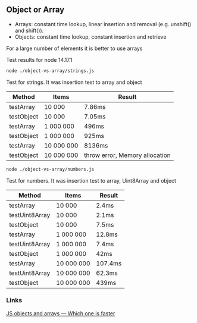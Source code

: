 ## Object or Array

* Arrays: constant time lookup, linear insertion and removal (e.g. unshift() and shift()).
* Objects: constant time lookup, constant insertion and retrieve

For a large number of elements it is better to use arrays

Test results for node 14.17.1

```bash
node ./object-vs-array/strings.js
```

Test for strings. It was insertion test to array and object


| Method     | Items      | Result                         |
|------------|------------|--------------------------------|
| testArray  | 10 000     | 7.86ms                         |
| testObject | 10 000     | 7.05ms                         |
| testArray  | 1 000 000  | 496ms                          |
| testObject | 1 000 000  | 925ms                          |
| testArray  | 10 000 000 | 8136ms                         |
| testObject | 10 000 000 | throw error, Memory allocation |

```bash
node ./object-vs-array/numbers.js
```

Test for numbers. It was insertion test to array, Uint8Array and object


| Method          | Items      | Result                         |
|-----------------|------------|--------------------------------|
| testArray       | 10 000     | 2.4ms                          |
| testUint8Array  | 10 000     | 2.1ms                          |
| testObject      | 10 000     | 7.5ms                          |
| testArray       | 1 000 000  | 12.8ms                         |
| testUint8Array  | 1 000 000  | 7.4ms                          |
| testObject      | 1 000 000  | 42ms                           |
| testArray       | 10 000 000 | 107.4ms                        |
| testUint8Array  | 10 000 000 | 62.3ms                         |
| testObject      | 10 000 000 | 439ms                          |


### Links

[JS objects and arrays — Which one is faster](https://medium.com/@sherryhsu/js-objects-and-arrays-which-one-is-faster-cfcdb1281704)
